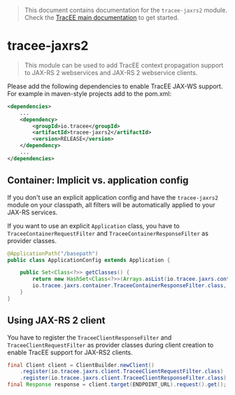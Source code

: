 > This document contains documentation for the `tracee-jaxrs2` module. Check the [TracEE main documentation](/README.md) to get started.

# tracee-jaxrs2

> This module can be used to add TracEE context propagation support to JAX-RS 2 webservices and JAX-RS 2 webservice clients.

Please add the following dependencies to enable TracEE JAX-WS support. For example in maven-style projects add to the pom.xml:

```xml
<dependencies>
    ...
    <dependency>
        <groupId>io.tracee</groupId>
        <artifactId>tracee-jaxrs2</artifactId>
        <version>RELEASE</version>
    </dependency>
    ...
</dependencies>
```



## Container: Implicit vs. application config

If you don't use an explicit application config and have the `tracee-jaxrs2` module on your classpath, 
all filters will be automatically applied to your JAX-RS services.

If you want to use an explicit `Application` class, you have to `TraceeContainerRequestFilter`
and `TraceeContainerResponseFilter` as provider classes.

```java
@ApplicationPath("/basepath")
public class ApplicationConfig extends Application {

    public Set<Class<?>> getClasses() {
        return new HashSet<Class<?>>(Arrays.asList(io.tracee.jaxrs.container.TraceeContainerRequestFilter.class,
        io.tracee.jaxrs.container.TraceeContainerResponseFilter.class, ...);
    }
}
```

## Using JAX-RS 2 client
You have to register the `TraceeClientResponseFilter` and `TraceeClientRequestFilter` as provider classes during 
client creation to enable TracEE support for JAX-RS2 clients. 

```java
final Client client = ClientBuilder.newClient()
    .register(io.tracee.jaxrs.client.TraceeClientRequestFilter.class)
    .register(io.tracee.jaxrs.client.TraceeClientResponseFilter.class);
final Response response = client.target(ENDPOINT_URL).request().get();
```


